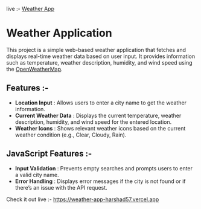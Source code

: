 live :- [Weather App](https://weather-app-harshad57.vercel.app)
# Weather Application

This project is a simple web-based weather application that fetches and displays real-time weather data based on user input. It provides information such as temperature, weather description, humidity, and wind speed using the [OpenWeatherMap](https://openweathermap.org/).

## Features :-

- **Location Input** : Allows users to enter a city name to get the weather information.
- **Current Weather Data** : Displays the current temperature, weather description, humidity, and wind speed for the entered location.
- **Weather Icons** : Shows relevant weather icons based on the current weather condition (e.g., Clear, Cloudy, Rain).

## JavaScript Features :-

- **Input Validation** : Prevents empty searches and prompts users to enter a valid city name.
- **Error Handling** : Displays error messages if the city is not found or if there’s an issue with the API request.
  
Check it out live :- https://weather-app-harshad57.vercel.app
